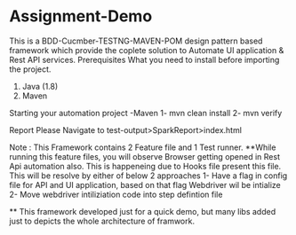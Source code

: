 # Assignment-Demo
This is a BDD-Cucmber-TESTNG-MAVEN-POM design pattern based framework which provide the coplete solution to Automate UI application & Rest API services.
Prerequisites
What you need to install before importing the project.

1. Java (1.8)
2. Maven

Starting your automation project
-Maven
 1- mvn clean install
 2- mvn verify
 
 
Report
Please Navigate to test-output>SparkReport>index.html




Note :
This Framework contains 2 Feature file and 1 Test runner.
**While running this feature files, you will observe Browser getting opened in Rest Api automation also. This is happeneing due to Hooks file present this file.
This will be resolve by either of below 2 approaches
1- Have a flag in config file for API and UI application, based on that flag Webdriver wil be intialize
2- Move webdriver intiliziation code into step defintion file

** This framework developed just for a quick demo, but many libs added just to depicts the whole architecture of framwork.


